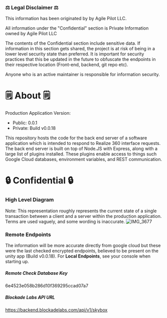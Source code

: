 ### ⚖️ Legal Disclaimer ⚖️
This information has been originated by by Agile Pilot LLC.

All information under the "Confidential" section is Private Information owned by Agile Pilot LLC

The contents of the Confidential section include sensitive data. If information in this section gets shared, the project is at risk of being in a lower level security state than preferred.
It is important for security practices that this be updated in the future to obfuscate the endpoints in their respective location (Front-end, backend, git repo etc).

Anyone who is an active maintainer is responsible for information security.
# 🗒️ About 🗒️
Production Application Version: 
- Public: 0.0.1
- Private: Build v0.0.18

This repository hosts the code for the back end server of a software application which is intended to respond to Realize 360 interface requests. 
The back end server is built on top of Node.JS with Express, along with a large list of plugins installed. These plugins enable access to things such Google Cloud databases, environment variables, and REST communication.

# 🔒 Confidential 🔒
### High Level Diagram
Note: This representation roughly represents the current state of a single transaction between a client and a server within the production application. Terms are used vaguely, and some wording is inaccurate.
![IMG_3677](https://github.com/nicholasamato/realizeapi/assets/70933144/dbfbd1e3-1004-47fd-a83c-ddc4e337a6eb)

### Remote Endpoints
The information will be more accurate directly from google cloud but these were the last checked encrypted endpoints, believed to be present on the unity app (Build v0.0.18). For **Local Endpoints**, see your console when starting up.

##### Remote Check Database Key
6e4523e058b286d10f369295ccad07a7

##### Blockade Labs API URL
https://backend.blockadelabs.com/api/v1/skybox

